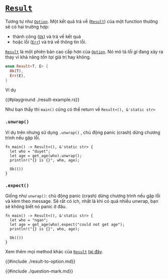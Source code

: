 # [`Result`](https://doc.rust-lang.org/std/result/)


Tương tự như [`Option`](./option.md). 
Một kết quả trả về ([`Result`](https://doc.rust-lang.org/std/result/))
của một function thường sẽ có hai trường hợp:

- thành công ([`Ok`](https://doc.rust-lang.org/std/result/enum.Result.html#variant.Ok)) và trả về kết quả
- hoặc lỗi ([`Err`](https://doc.rust-lang.org/std/result/enum.Result.html#variant.Err)) và trả về thông tin lỗi.

[`Result`](https://doc.rust-lang.org/std/result/) là một phiên bản cao cấp hơn của [`Option`](../option/README.md).
Nó mô tả *lỗi gì* đang xảy ra thay vì khả năng *tồn tại* giá trị hay không.


```rust
enum Result<T, E> {
  Ok(T),
  Err(E),
}
```

Ví dụ

{{#playground ./result-example.rs}}

Như bạn thấy thì `main()` cũng có thể return về `Result<(), &'static str>`

### `.unwrap()`

Ví dụ trên nhưng sử dụng `.unwrap()` , chủ động panic (crash) dừng chương trình nếu gặp lỗi.

```rust,editable
fn main() -> Result<(), &'static str> {
  let who = "duyet";
  let age = get_age(who).unwrap();
  println!("{} is {}", who, age);

  Ok(())
}
```

### `.expect()`

Giống như `unwrap()`: chủ động panic (crash) dừng chương trình nếu gặp lỗi và kèm theo message. Sẽ rất có ích, nhất là khi có quá nhiều unwrap, bạn sẽ không biết nó panic ở đâu.

```rust,editable
fn main() -> Result<(), &'static str> {
  let who = "ngan";
  let age = get_age(who).expect("could not get age");
  println!("{} is {}", who, age);

  Ok(())
}
```

Xem thêm mọi method khác của [`Result`](https://doc.rust-lang.org/std/result/enum.Result.html) [tại đây](https://doc.rust-lang.org/std/result/enum.Result.html).

{{#include ./result-to-option.md}}

{{#include ./question-mark.md}}

